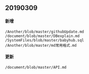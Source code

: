 ## 20190309
  #### 新增
    /Another/blob/master/githubUpdate.md
    /document/blob/master/DBexplain.md
    /SystemFiles/blob/master/babyhub.sql
    /Another/blob/master/md常用格式.md
  
  #### 更新
    /document/blob/master/API.md
